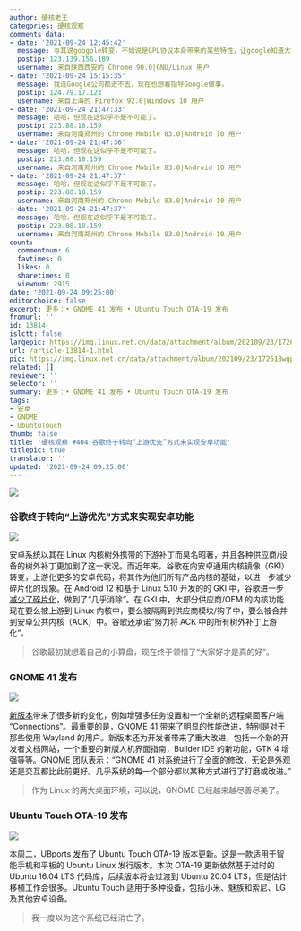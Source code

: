 ```yaml
---
author: 硬核老王
categories: 硬核观察
comments_data:
- date: '2021-09-24 12:45:42'
  message: 与其说googole转变，不如说是GPL协议本身带来的某些特性，让google知道大家好才是真的好
  postip: 123.139.156.189
  username: 来自陕西西安的 Chrome 90.0|GNU/Linux 用户
- date: '2021-09-24 15:15:35'
  message: 我连Google公司都进不去，现在也想着指导Google做事。
  postip: 124.79.17.123
  username: 来自上海的 Firefox 92.0|Windows 10 用户
- date: '2021-09-24 21:47:33'
  message: 哈哈，但现在这似乎不是不可能了。
  postip: 223.88.18.159
  username: 来自河南郑州的 Chrome Mobile 83.0|Android 10 用户
- date: '2021-09-24 21:47:36'
  message: 哈哈，但现在这似乎不是不可能了。
  postip: 223.88.18.159
  username: 来自河南郑州的 Chrome Mobile 83.0|Android 10 用户
- date: '2021-09-24 21:47:37'
  message: 哈哈，但现在这似乎不是不可能了。
  postip: 223.88.18.159
  username: 来自河南郑州的 Chrome Mobile 83.0|Android 10 用户
- date: '2021-09-24 21:47:37'
  message: 哈哈，但现在这似乎不是不可能了。
  postip: 223.88.18.159
  username: 来自河南郑州的 Chrome Mobile 83.0|Android 10 用户
count:
  commentnum: 6
  favtimes: 0
  likes: 0
  sharetimes: 0
  viewnum: 2915
date: '2021-09-24 09:25:00'
editorchoice: false
excerpt: 更多：• GNOME 41 发布 • Ubuntu Touch OTA-19 发布
fromurl: ''
id: 13814
islctt: false
largepic: https://img.linux.net.cn/data/attachment/album/202109/23/172618wgpop1va9zg1upg9.jpg
url: /article-13814-1.html
pic: https://img.linux.net.cn/data/attachment/album/202109/23/172618wgpop1va9zg1upg9.jpg.thumb.jpg
related: []
reviewer: ''
selector: ''
summary: 更多：• GNOME 41 发布 • Ubuntu Touch OTA-19 发布
tags:
- 安卓
- GNOME
- UbuntuTouch
thumb: false
title: '硬核观察 #404 谷歌终于转向“上游优先”方式来实现安卓功能'
titlepic: true
translator: ''
updated: '2021-09-24 09:25:00'
---
```


![](https://img.linux.net.cn/data/attachment/album/202109/23/172618wgpop1va9zg1upg9.jpg)


### 谷歌终于转向“上游优先”方式来实现安卓功能


![](https://img.linux.net.cn/data/attachment/album/202109/23/172635pvk5p0zghk7g579r.jpg)


安卓系统以其在 Linux 内核树外携带的下游补丁而臭名昭著，并且各种供应商/设备的树外补丁更加剧了这一状况。而近年来，谷歌在向安卓通用内核镜像（GKI）转变，上游化更多的安卓代码，将其作为他们所有产品内核的基础，以进一步减少碎片化的现象。在 Android 12 和基于 Linux 5.10 开发的的 GKI 中，谷歌进一步[减少了碎片化](https://www.phoronix.com/scan.php?page=news_item&px=Android-Linux-Upstream-First)，做到了“几乎消除”。在 GKI 中，大部分供应商/OEM 的内核功能现在要么被上游到 Linux 内核中，要么被隔离到供应商模块/钩子中，要么被合并到安卓公共内核（ACK）中。谷歌还承诺“努力将 ACK 中的所有树外补丁上游化”。



> 
> 谷歌最初就想着自己的小算盘，现在终于领悟了“大家好才是真的好”。
> 
> 
> 


### GNOME 41 发布


![](https://img.linux.net.cn/data/attachment/album/202109/23/172655glk5doj6qldi6kd8.jpg)


[新版本](https://help.gnome.org/misc/release-notes/41.0/)带来了很多新的变化，例如增强多任务设置和一个全新的远程桌面客户端 “Connections”。最重要的是，GNOME 41 带来了明显的性能改进，特别是对于那些使用 Wayland 的用户。新版本还为开发者带来了重大改进，包括一个新的开发者文档网站，一个重要的新版人机界面指南，Builder IDE 的新功能，GTK 4 增强等等。GNOME 团队表示：“GNOME 41 对系统进行了全面的修改，无论是外观还是交互都比此前更好。几乎系统的每一个部分都以某种方式进行了打磨或改进。”



> 
> 作为 Linux 的两大桌面环境，可以说，GNOME 已经越来越尽善尽美了。
> 
> 
> 


### Ubuntu Touch OTA-19 发布


![](https://img.linux.net.cn/data/attachment/album/202109/23/172722gqr2i4r2fq854q3f.jpg)


本周二，UBports [发布](https://ubports.com/zh_CN/blog/ubports-1/post/ubuntu-touch-ota-19-release-3779)了 Ubuntu Touch OTA-19 版本更新。这是一款适用于智能手机和平板的 Ubuntu Linux 发行版本。本次 OTA-19 更新依然基于过时的 Ubuntu 16.04 LTS 代码库，后续版本将会过渡到 Ubuntu 20.04 LTS，但是估计移植工作会很多。Ubuntu Touch 适用于多种设备，包括小米、魅族和索尼、LG 及其他安卓设备。



> 
> 我一度以为这个系统已经消亡了。
> 
> 
>